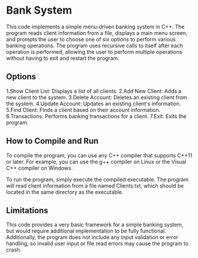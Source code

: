 # Bank System
This code implements a simple menu-driven banking system in C++. The program reads client information from a file, displays a main menu screen, and prompts the user to choose one of six options to perform various banking operations. The program uses recursive calls to itself after each operation is performed, allowing the user to perform multiple operations without having to exit and restart the program.

## Options
1.Show Client List: Displays a list of all clients.
2.Add New Client: Adds a new client to the system.
3.Delete Account: Deletes an existing client from the system.
4.Update Account: Updates an existing client's information.
5.Find Client: Finds a client based on their account information.
6.Transactions: Performs banking transactions for a client.
7.Exit: Exits the program.

## How to Compile and Run
To compile the program, you can use any C++ compiler that supports C++11 or later. For example, you can use the g++ compiler on Linux or the Visual C++ compiler on Windows.

To run the program, simply execute the compiled executable. The program will read client information from a file named Clients.txt, which should be located in the same directory as the executable.


## Limitations
This code provides a very basic framework for a simple banking system, but would require additional implementation to be fully functional. Additionally, the program does not include any input validation or error handling, so invalid user input or file read errors may cause the program to crash.


